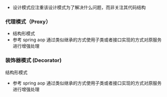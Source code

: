 + 设计模式应注重该设计模式为了解决什么问题，而非关注其代码结构
### 代理模式（Proxy）
+ 结构形模式
+ 参考 spring aop 通过类似继承的方式使用子类或者接口实现的方式对原服务进行增强处理
### 装饰器模式 (Decorator)
 结构形模式
+ 参考 spring aop 通过类似继承的方式使用子类或者接口实现的方式对原服务进行增强处理